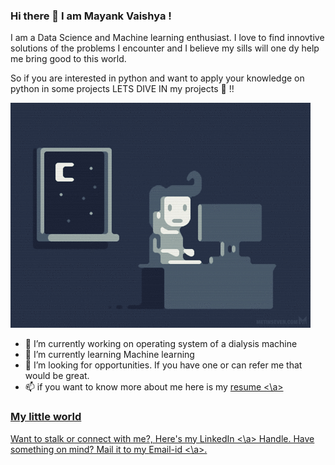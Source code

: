 ### Hi there 👋 I am Mayank Vaishya !

I am a Data Science and Machine learning enthusiast. I love to find innovtive solutions of the problems I encounter and I believe my sills will one dy help me bring good to this world. 

So if you are interested in python and want to apply your knowledge on python in some projects LETS DIVE IN my projects 🤩 !!

<img src="gif.gif">


- 🔭 I’m currently working on operating system of a dialysis machine
- 🌱 I’m currently learning Machine learning
- 👯 I’m looking for opportunities. If you have one or can refer me that would be great.
- 📫 if you want to know more about me here is my <a href=""> resume <\a>

### My little world
Want to stalk or connect with me?, Here's my <a href="www.linkedin.com/in/mayank-vaishya"> LinkedIn  <\a> Handle.
Have something on mind? Mail it to my <a href="mayankvaishya.be18prod@pec.edu.in "> Email-id <\a>.
